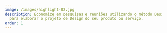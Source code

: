 ```yaml
---
image: /images/highlight-02.jpg
description: Economize em pesquisas e reuniões utilizando o método Design Sprint
  para elaborar o projeto de Design do seu produto ou serviço.
order: 1
---
```

